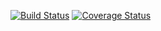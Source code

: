 [![Build Status](https://travis-ci.org/Ewanjiru/NewsApp.svg?branch=master)](https://travis-ci.org/Ewanjiru/NewsApp) [![Coverage Status](https://coveralls.io/repos/github/Ewanjiru/NewsApp/badge.svg?branch=master)](https://coveralls.io/github/Ewanjiru/NewsApp?branch=master)